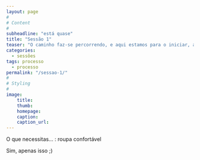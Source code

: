 ```yaml
---
layout: page
#
# Content
#
subheadline: "está quase"
title: "Sessão 1"
teaser: "O caminho faz-se percorrendo, e aqui estamos para o iniciar, ao teu lado, eu, tu, nós... e o Mundo"
categories: 
  - sessões
tags: processo
  - processo
permalink: "/sessao-1/"
#
# Styling
#
image:
    title:
    thumb:
    homepage:
    caption:
    caption_url:
---
```

O que necessitas...
:   roupa confortável   
  
Sim, apenas isso ;)  


 [1]: #
 [2]: #
 [3]: #
 [4]: #
 [5]: #
 [6]: #
 [7]: #
 [8]: #
 [9]: #
 [10]: #
